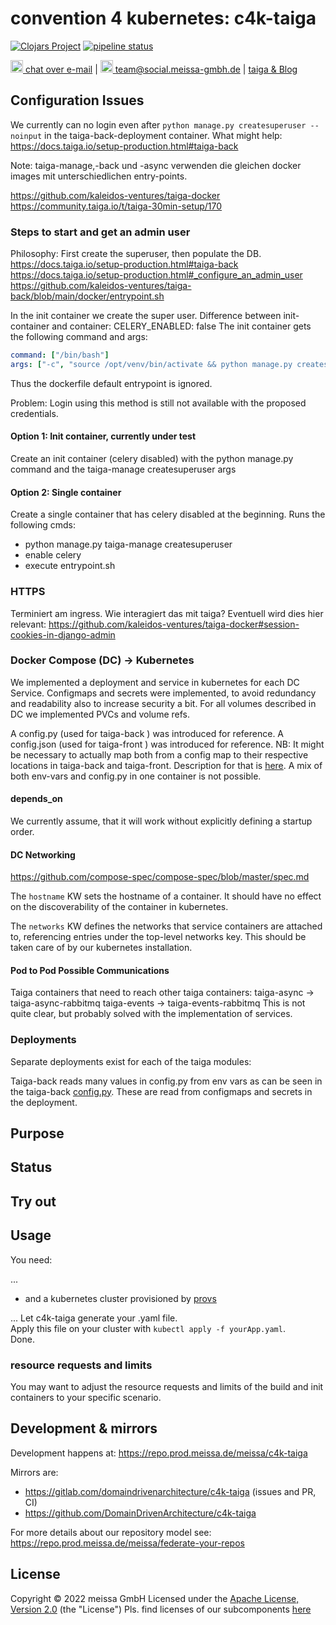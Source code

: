 # convention 4 kubernetes: c4k-taiga

[![Clojars Project](https://img.shields.io/clojars/v/org.domaindrivenarchitecture/c4k-taiga.svg)](https://clojars.org/org.domaindrivenarchitecture/c4k-taiga) [![pipeline status](https://gitlab.com/domaindrivenarchitecture/c4k-taiga/badges/master/pipeline.svg)](https://gitlab.com/domaindrivenarchitecture/c4k-taiga/-/commits/main) 

[<img src="https://domaindrivenarchitecture.org/img/delta-chat.svg" width=20 alt="DeltaChat"> chat over e-mail](mailto:buero@meissa-gmbh.de?subject=community-chat) | [<img src="https://meissa-gmbh.de/img/community/Mastodon_Logotype.svg" width=20 alt="team@social.meissa-gmbh.de"> team@social.meissa-gmbh.de](https://social.meissa-gmbh.de/@team) | [taiga & Blog](https://domaindrivenarchitecture.org)

## Configuration Issues

We currently can no login even after `python manage.py createsuperuser --noinput` in the taiga-back-deployment container. What might help: https://docs.taiga.io/setup-production.html#taiga-back

Note: taiga-manage,-back und -async verwenden die gleichen docker images mit unterschiedlichen entry-points.

https://github.com/kaleidos-ventures/taiga-docker
https://community.taiga.io/t/taiga-30min-setup/170

### Steps to start and get an admin user

Philosophy: First create the superuser, then populate the DB.
https://docs.taiga.io/setup-production.html#taiga-back
https://docs.taiga.io/setup-production.html#_configure_an_admin_user
https://github.com/kaleidos-ventures/taiga-back/blob/main/docker/entrypoint.sh

In the init container we create the super user. Difference between init-container and container: CELERY_ENABLED: false
The init container gets the following command and args:

```yaml
command: ["/bin/bash"]
args: ["-c", "source /opt/venv/bin/activate && python manage.py createsuperuser"]
```

Thus the dockerfile default entrypoint is ignored.

Problem: Login using this method is still not available with the proposed credentials.

#### Option 1: Init container, currently under test

Create an init container (celery disabled) with the python manage.py command and the taiga-manage createsuperuser args

#### Option 2: Single container

Create a single container that has celery disabled at the beginning.
Runs the following cmds:
* python manage.py taiga-manage createsuperuser
* enable celery
* execute entrypoint.sh

### HTTPS

Terminiert am ingress. Wie interagiert das mit taiga?
Eventuell wird dies hier relevant:
https://github.com/kaleidos-ventures/taiga-docker#session-cookies-in-django-admin

### Docker Compose (DC) -> Kubernetes

We implemented a deployment and service in kubernetes for each DC Service.
Configmaps and secrets were implemented, to avoid redundancy and readability also to increase security a bit.
For all volumes described in DC we implemented PVCs and volume refs.

A config.py (used for taiga-back ) was introduced for reference.
A config.json (used for taiga-front ) was introduced for reference.
NB: It might be necessary to actually map both from a config map to their respective locations in taiga-back and taiga-front. Description for that is [here](https://docs.taiga.io/setup-production.html).
A mix of both env-vars and config.py in one container is not possible.

#### depends_on

We currently assume, that it will work without explicitly defining a startup order.

#### DC Networking

https://github.com/compose-spec/compose-spec/blob/master/spec.md

The `hostname` KW sets the hostname of a container.
It should have no effect on the discoverability of the container in kubernetes.

The `networks` KW defines the networks that service containers are attached to, referencing entries under the top-level networks key.
This should be taken care of by our kubernetes installation.

#### Pod to Pod Possible Communications

Taiga containers that need to reach other taiga containers:
taiga-async -> taiga-async-rabbitmq
taiga-events -> taiga-events-rabbitmq
This is not quite clear, but probably solved with the implementation of services.

### Deployments

Separate deployments exist for each of the taiga modules:

Taiga-back reads many values in config.py from env vars as can be seen in the taiga-back [config.py](
https://github.com/kaleidos-ventures/taiga-back/blob/main/docker/config.py). These are read from configmaps and secrets in the deployment.

## Purpose

## Status

## Try out


## Usage

You need:

...

* and a kubernetes cluster provisioned by [provs]

...
Let c4k-taiga generate your .yaml file.  
Apply this file on your cluster with `kubectl apply -f yourApp.yaml`.  
Done.

### resource requests and limits

You may want to adjust the resource requests and limits of the build and init containers to your specific scenario.

## Development & mirrors

Development happens at: https://repo.prod.meissa.de/meissa/c4k-taiga

Mirrors are:

* https://gitlab.com/domaindrivenarchitecture/c4k-taiga (issues and PR, CI)
* https://github.com/DomainDrivenArchitecture/c4k-taiga

For more details about our repository model see: https://repo.prod.meissa.de/meissa/federate-your-repos

## License

Copyright © 2022 meissa GmbH
Licensed under the [Apache License, Version 2.0](LICENSE) (the "License")
Pls. find licenses of our subcomponents [here](doc/SUBCOMPONENT_LICENSE)

[provs]: https://gitlab.com/domaindrivenarchitecture/provs/

